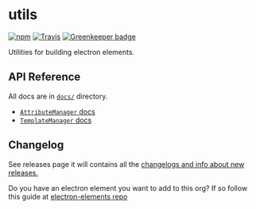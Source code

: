  # utils
[![npm](https://img.shields.io/npm/v/@electron-elements/utils.svg?style=flat-square)](https://npmjs.org/package/@electron-elements/utils)
[![Travis](https://img.shields.io/travis/electron-elements/send-feedback.svg?style=flat-square)](https://travis-ci.org/electron-elements/send-feedback)
[![Greenkeeper badge](https://img.shields.io/badge/Greenkeeper-enabled-blue.svg?style=flat-square)](https://greenkeeper.io/)

Utilities for building electron elements.

## API Reference

All docs are in [`docs/`](docs/) directory.
  * [`AttributeManager` docs](docs/attribute-manager.md)
  * [`TemplateManager` docs](docs/template-manager.md)

## Changelog

See releases page it will contains all the [changelogs and info about new releases.](https://github.com/electron-elements/send-feedback/releases) 

Do you have an electron element you want to add to this org? 
If so follow this guide at [electron-elements repo](https://github.com/electron-elements/electron-elements/blob/master/guides/add-an-electron-element-to-org.md)
